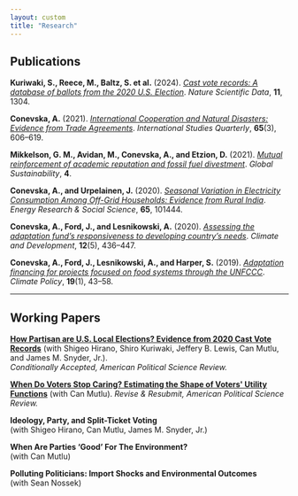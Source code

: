 ```yaml
---
layout: custom
title: "Research"
---
```



## Publications

**Kuriwaki, S., Reece, M., Baltz, S. et al.** (2024). [*Cast vote records: A database of ballots from the 2020 U.S. Election*](https://doi.org/10.1038/s41597-024-04017-1). _Nature Scientific Data_, **11**, 1304.

**Conevska, A.** (2021). [*International Cooperation and Natural Disasters: Evidence from Trade Agreements*](https://doi.org/10.1093/isq/sqab065). _International Studies Quarterly_, **65**(3), 606–619.

**Mikkelson, G. M., Avidan, M., Conevska, A., and Etzion, D.** (2021). [*Mutual reinforcement of academic reputation and fossil fuel divestment*](https://doi.org/10.1017/sus.2021.19). _Global Sustainability_, **4**.

**Conevska, A., and Urpelainen, J.** (2020). [*Seasonal Variation in Electricity Consumption Among Off-Grid Households: Evidence from Rural India*](https://doi.org/10.1016/j.erss.2020.101444). _Energy Research & Social Science_, **65**, 101444.

**Conevska, A., Ford, J., and Lesnikowski, A.** (2020). [*Assessing the adaptation fund’s responsiveness to developing country’s needs*](https://doi.org/10.1080/17565529.2019.1638225). _Climate and Development_, **12**(5), 436–447.

**Conevska, A., Ford, J., Lesnikowski, A., and Harper, S.** (2019). [*Adaptation financing for projects focused on food systems through the UNFCCC*](https://doi.org/10.1080/14693062.2018.1466682). _Climate Policy_, **19**(1), 43–58.
   



---


## Working Papers

**[How Partisan are U.S. Local Elections? Evidence from 2020 Cast Vote Records](https://osf.io/preprints/osf/db3mj)** (with Shigeo Hirano,  Shiro Kuriwaki,  Jeffery B. Lewis,  Can Mutlu, and James M. Snyder,  Jr.).  
_Conditionally Accepted, American Political Science Review._

**[When Do Voters Stop Caring? Estimating the Shape of Voters' Utility Functions](https://arxiv.org/abs/2501.03196)** (with Can Mutlu). _Revise & Resubmit, American Political Science Review._

**Ideology, Party, and Split-Ticket Voting**  
(with Shigeo Hirano,  Can Mutlu,  James M. Snyder,  Jr.)

**When Are Parties ‘Good’ For The Environment?**  
(with Can Mutlu)

**Polluting Politicians: Import Shocks and Environmental Outcomes**  
(with Sean Nossek)



